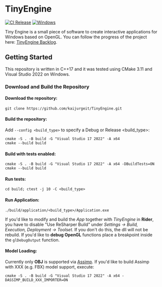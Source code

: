 # TinyEngine
[![CI Release](https://github.com/kaijurgeit/TinyEngine/actions/workflows/release.yml/badge.svg)](https://github.com/kaijurgeit/TinyEngine/actions/workflows/release.yml)
[![Windows](https://github.com/kaijurgeit/TinyEngine/actions/workflows/windows.yml/badge.svg)](https://github.com/kaijurgeit/TinyEngine/actions/workflows/windows.yml)

Tiny Engine is a small piece of software to create interactive applications for Windows based on OpenGL. You can follow the progress of the project here: [TinyEngine Backlog](https://github.com/users/kaijurgeit/projects/5).

## Getting Started

This repository is written in C++17 and it was tested using CMake 3.11 and Visual Studio 2022 on Windows.

### Download and Build the Repository

#### Download the repository:

```
git clone https://github.com/kaijurgeit/TinyEngine.git
```

#### Build the repository:

Add `--config <build_type>` to specify a Debug or Release <build_type>:

```
cmake -S . -B build -G "Visual Studio 17 2022" -A x64
cmake --build build
```

#### Build with tests enabled:

```
cmake -S . -B build -G "Visual Studio 17 2022" -A x64 -DBuildTests=ON
cmake --build build
```

#### Run tests:
```
cd build; ctest -j 10 -C <build_type>
```

#### Run Application:
```
./build/application/<build_type>/Application.exe
```


If you'd like to modify and build the *App* together with *TinyEngine* in **Rider**, you have to disable "Use ReSharper Build" under  *Settings → Build, Execution, Deployment → Toolset*. If you don't do this, the dll will not be rebuild. If you'd like to **debug OpenGL** functions place a breakpoint inside the `glDebugOutput` function.

#### Model Loading:

Currently only **OBJ** is supported via [Assimp](https://github.com/assimp/assimp). If you'd like to build Assimp with XXX (e.g. FBX) model support, execute:

```
cmake -S . -B build -G "Visual Studio 17 2022" -A x64 -DASSIMP_BUILD_XXX_IMPORTER=ON
```